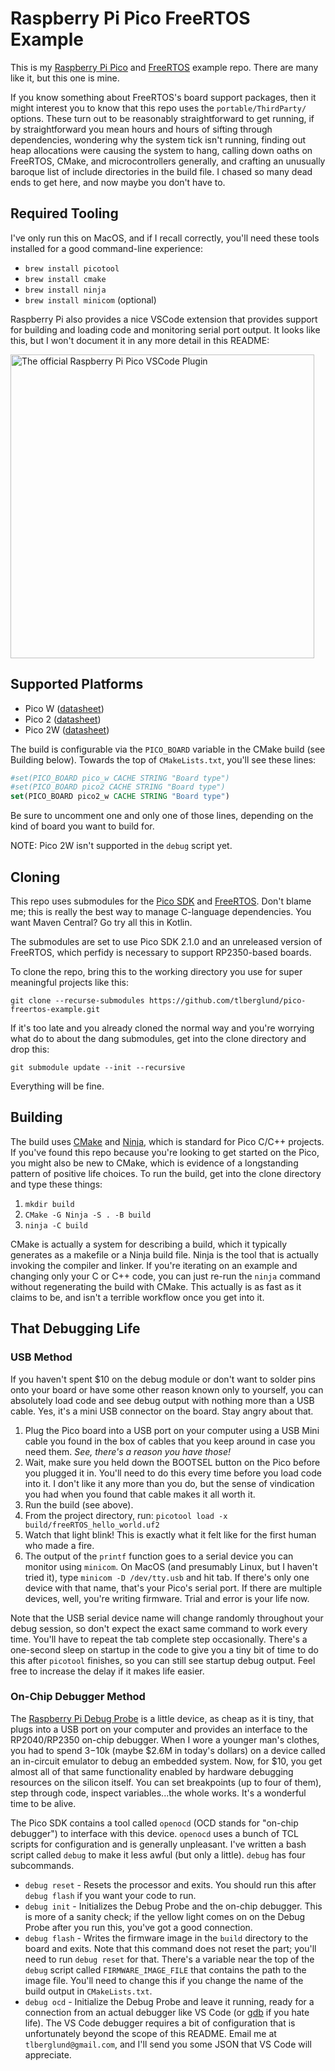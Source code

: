 # Raspberry Pi Pico FreeRTOS Example

This is my [Raspberry Pi Pico](https://www.raspberrypi.com/products/raspberry-pi-pico/) and [FreeRTOS](https://www.freertos.org/) example repo. There are many like it, but this one is mine.

If you know something about FreeRTOS's board support packages, then it might interest you to know that this repo uses the `portable/ThirdParty/` options. These turn out to be reasonably straightforward to get running, if by straightforward you mean hours and hours of sifting through dependencies, wondering why the system tick isn't running, finding out heap allocations were causing the system to hang, calling down oaths on FreeRTOS, CMake, and microcontrollers generally, and crafting an unusually baroque list of include directories in the build file. I chased so many dead ends to get here, and now maybe you don't have to.

## Required Tooling

I've only run this on MacOS, and if I recall correctly, you'll need these tools installed for a good command-line experience:

* `brew install picotool`
* `brew install cmake`
* `brew install ninja`
* `brew install minicom` (optional)

Raspberry Pi also provides a nice VSCode extension that provides support for building and loading code and monitoring serial port output. It looks like this, but I won't document it in any more detail in this README:

<img alt="The official Raspberry Pi Pico VSCode Plugin" width="486" alt="image" src="https://github.com/user-attachments/assets/5e1d32d6-6783-4f9c-b365-b10e69216636" />

## Supported Platforms

* Pico W ([datasheet](https://datasheets.raspberrypi.com/picow/pico-w-datasheet.pdf))
* Pico 2 ([datasheet](https://datasheets.raspberrypi.com/pico/pico-2-datasheet.pdf))
* Pico 2W ([datasheet](https://datasheets.raspberrypi.com/picow/pico-2-w-datasheet.pdf))

The build is configurable via the `PICO_BOARD` variable in the CMake build (see Building below). Towards the top of `CMakeLists.txt`, you'll see these lines:

```CMake
#set(PICO_BOARD pico_w CACHE STRING "Board type")
#set(PICO_BOARD pico2 CACHE STRING "Board type")
set(PICO_BOARD pico2_w CACHE STRING "Board type")
```

Be sure to uncomment one and only one of those lines, depending on the kind of board you want to build for.

NOTE: Pico 2W isn't supported in the `debug` script yet.

## Cloning

This repo uses submodules for the [Pico SDK](https://github.com/raspberrypi/pico-sdk) and [FreeRTOS](https://github.com/FreeRTOS/FreeRTOS-Kernel). Don't blame me; this is really the best way to manage C-language dependencies. You want Maven Central? Go try all this in Kotlin.

The submodules are set to use Pico SDK 2.1.0 and an unreleased version of FreeRTOS, which perfidy is necessary to support RP2350-based boards.

To clone the repo, bring this to the working directory you use for super meaningful projects like this:

`git clone --recurse-submodules https://github.com/tlberglund/pico-freertos-example.git`

If it's too late and you already cloned the normal way and you're worrying what do to about the dang submodules, get into the clone directory and drop this:

`git submodule update --init --recursive`

Everything will be fine.

## Building

The build uses [CMake](https://cmake.org) and [Ninja](https://ninja-build.org/), which is standard for Pico C/C++ projects. If you've found this repo because you're looking to get started on the Pico, you might also be new to CMake, which is evidence of a longstanding pattern of positive life choices. To run the build, get into the clone directory and type these things:

1. `mkdir build`
2. `CMake -G Ninja -S . -B build`
3. `ninja -C build`

CMake is actually a system for describing a build, which it typically generates as a makefile or a Ninja build file. Ninja is the tool that is actually invoking the compiler and linker. If you're iterating on an example and changing only your C or C++ code, you can just re-run the `ninja` command without regenerating the build with CMake. This actually is as fast as it claims to be, and isn't a terrible workflow once you get into it.

## That Debugging Life

### USB Method

If you haven't spent $10 on the debug module or don't want to solder pins onto your board or have some other reason known only to yourself, you can absolutely load code and see debug output with nothing more than a USB cable. Yes, it's a mini USB connector on the board. Stay angry about that.

1. Plug the Pico board into a USB port on your computer using a USB Mini cable you found in the box of cables that you keep around in case you need them. _See, there's a reason you have those!_
2. Wait, make sure you held down the BOOTSEL button on the Pico before you plugged it in. You'll need to do this every time before you load code into it. I don't like it any more than you do, but the sense of vindication you had when you found that cable makes it all worth it.
3. Run the build (see above).
4. From the project directory, run: `picotool load -x build/freeRTOS_hello_world.uf2`
5. Watch that light blink! This is exactly what it felt like for the first human who made a fire.
6. The output of the `printf` function goes to a serial device you can monitor using `minicom`. On MacOS (and presumably Linux, but I haven't tried it), type `minicom -D /dev/tty.usb` and hit tab. If there's only one device with that name, that's your Pico's serial port. If there are multiple devices, well, you're writing firmware. Trial and error is your life now.

Note that the USB serial device name will change randomly throughout your debug session, so don't expect the exact same command to work every time. You'll have to repeat the tab complete step occasionally. There's a one-second sleep on startup in the code to give you a tiny bit of time to do this after `picotool` finishes, so you can still see startup debug output. Feel free to increase the delay if it makes life easier.

### On-Chip Debugger Method

The [Raspberry Pi Debug Probe](https://www.raspberrypi.com/products/debug-probe/) is a little device, as cheap as it is tiny, that plugs into a USB port on your computer and provides an interface to the RP2040/RP2350 on-chip debugger. When I wore a younger man's clothes, you had to spend $3-$10k (maybe $2.6M in today's dollars) on a device called an in-circuit emulator to debug an embedded system. Now, for $10, you get almost all of that same functionality enabled by hardware debugging resources on the silicon itself. You can set breakpoints (up to four of them), step through code, inspect variables...the whole works. It's a wonderful time to be alive.

The Pico SDK contains a tool called `openocd` (OCD stands for "on-chip debugger") to interface with this device. `openocd` uses a bunch of TCL scripts for configuration and is generally unpleasant. I've written a bash script called `debug` to make it less awful (but only a little). `debug` has four subcommands.

* `debug reset` - Resets the processor and exits. You should run this after `debug flash` if you want your code to run.
* `debug init` - Initializes the Debug Probe and the on-chip debugger. This is more of a sanity check; if the yellow light comes on on the Debug Probe after you run this, you've got a good connection.
* `debug flash` - Writes the firmware image in the `build` directory to the board and exits. Note that this command does not reset the part; you'll need to run `debug reset` for that. There's a variable near the top of the `debug` script called `FIRMWARE_IMAGE_FILE` that contains the path to the image file. You'll need to change this if you change the name of the build output in `CMakeLists.txt`.
* `debug ocd` - Initialize the Debug Probe and leave it running, ready for a connection from an actual debugger like VS Code (or [gdb](https://sourceware.org/gdb/) if you hate life). The VS Code debugger requires a bit of configuration that is unfortunately beyond the scope of this README. Email me at `tlberglund@gmail.com`, and I'll send you some JSON that VS Code will appreciate.


